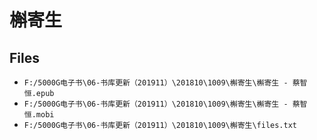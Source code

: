 # 槲寄生

## Files

- `F:/5000G电子书\06-书库更新（201911）\201810\1009\槲寄生\槲寄生 - 蔡智恒.epub`
- `F:/5000G电子书\06-书库更新（201911）\201810\1009\槲寄生\槲寄生 - 蔡智恒.mobi`
- `F:/5000G电子书\06-书库更新（201911）\201810\1009\槲寄生\files.txt`
